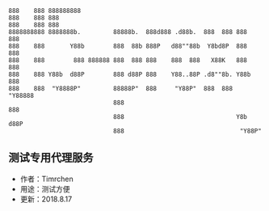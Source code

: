 
    888    888 888888888                                                    
    888    888 888                                                          
    888    888 888                                                          
    8888888888 8888888b.         88888b.  888d888 .d88b.  888  888 888  888 
    888    888       Y88b        888  88b 888P   d88""88b  Y8bd8P  888  888 
    888    888        888 888888 888  888 888    888  888   X88K   888  888 
    888    888 Y88b  d88P        888 d88P 888    Y88..88P .d8""8b. Y88b 888 
    888    888  "Y8888P"         88888P"  888     "Y88P"  888  888  "Y88888 
                                 888                                    888 
                                 888                               Y8b d88P 
                                 888                                "Y88P" 

## 测试专用代理服务

-   作者：Timrchen
-   用途：测试方便
-   更新：2018.8.17